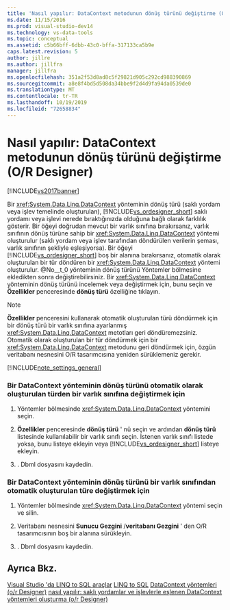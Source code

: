 ```yaml
---
title: 'Nasıl yapılır: DataContext metodunun dönüş türünü değiştirme (O-R Designer) | Microsoft Docs'
ms.date: 11/15/2016
ms.prod: visual-studio-dev14
ms.technology: vs-data-tools
ms.topic: conceptual
ms.assetid: c5b66bff-6dbb-43c0-bffa-317133ca5b9e
caps.latest.revision: 5
author: jillre
ms.author: jillfra
manager: jillfra
ms.openlocfilehash: 351a2f53d8ad8c5f29821d905c292cd988390869
ms.sourcegitcommit: a8e8f4bd5d508da34bbe9f2d4d9fa94da0539de0
ms.translationtype: MT
ms.contentlocale: tr-TR
ms.lasthandoff: 10/19/2019
ms.locfileid: "72658834"
---
```

# <a name="how-to-change-the-return-type-of-a-datacontext-method-or-designer"></a>Nasıl yapılır: DataContext metodunun dönüş türünü değiştirme (O/R Designer)
[!INCLUDE[vs2017banner](../includes/vs2017banner.md)]

Bir <xref:System.Data.Linq.DataContext> yönteminin dönüş türü (saklı yordam veya işlev temelinde oluşturulan), [!INCLUDE[vs_ordesigner_short](../includes/vs-ordesigner-short-md.md)] saklı yordamı veya işlevi nerede bıraktığınızda olduğuna bağlı olarak farklılık gösterir. Bir öğeyi doğrudan mevcut bir varlık sınıfına bırakırsanız, varlık sınıfının dönüş türüne sahip bir <xref:System.Data.Linq.DataContext> yöntemi oluşturulur (saklı yordam veya işlev tarafından döndürülen verilerin şeması, varlık sınıfının şekliyle eşleşiyorsa). Bir öğeyi [!INCLUDE[vs_ordesigner_short](../includes/vs-ordesigner-short-md.md)] boş bir alanına bırakırsanız, otomatik olarak oluşturulan bir tür döndüren bir <xref:System.Data.Linq.DataContext> yöntemi oluşturulur. @No__t_0 yönteminin dönüş türünü Yöntemler bölmesine ekledikten sonra değiştirebilirsiniz. Bir <xref:System.Data.Linq.DataContext> yönteminin dönüş türünü incelemek veya değiştirmek için, bunu seçin ve **Özellikler** penceresinde **dönüş türü** özelliğine tıklayın.

> [!NOTE]
> **Özellikler** penceresini kullanarak otomatik oluşturulan türü döndürmek için bir dönüş türü bir varlık sınıfına ayarlanmış <xref:System.Data.Linq.DataContext> metotları geri döndüremezsiniz. Otomatik olarak oluşturulan bir tür döndürmek için bir <xref:System.Data.Linq.DataContext> metodunu geri döndürmek için, özgün veritabanı nesnesini O/R tasarımcısına yeniden sürüklemeniz gerekir.

 [!INCLUDE[note_settings_general](../includes/note-settings-general-md.md)]

### <a name="to-change-the-return-type-of-a-datacontext-method-from-the-auto-generated-type-to-an-entity-class"></a>Bir DataContext yönteminin dönüş türünü otomatik olarak oluşturulan türden bir varlık sınıfına değiştirmek için

1. Yöntemler bölmesinde <xref:System.Data.Linq.DataContext> yöntemini seçin.

2. **Özellikler** penceresinde **dönüş türü** ' nü seçin ve ardından **dönüş türü** listesinde kullanılabilir bir varlık sınıfı seçin. İstenen varlık sınıfı listede yoksa, bunu listeye ekleyin veya [!INCLUDE[vs_ordesigner_short](../includes/vs-ordesigner-short-md.md)] listeye ekleyin.

3. . Dbml dosyasını kaydedin.

### <a name="to-change-the-return-type-of-a-datacontext-method-from-an-entity-class-back-to-the-auto-generated-type"></a>Bir DataContext yönteminin dönüş türünü bir varlık sınıfından otomatik oluşturulan türe değiştirmek için

1. Yöntemler bölmesinde <xref:System.Data.Linq.DataContext> yöntemi seçin ve silin.

2. Veritabanı nesnesini **Sunucu Gezgini** /**veritabanı Gezgini** ' den O/R tasarımcısının boş bir alanına sürükleyin.

3. . Dbml dosyasını kaydedin.

## <a name="see-also"></a>Ayrıca Bkz.
 [Visual Studio 'da LINQ to SQL araçlar](../data-tools/linq-to-sql-tools-in-visual-studio2.md) [LINQ to SQL](https://msdn.microsoft.com/library/73d13345-eece-471a-af40-4cc7a2f11655) [DataContext yöntemleri (o/r Designer)](../data-tools/datacontext-methods-o-r-designer.md) [nasıl yapılır: saklı yordamlar ve işlevlerle eşlenen DataContext yöntemleri oluşturma (o/r Designer)](../data-tools/how-to-create-datacontext-methods-mapped-to-stored-procedures-and-functions-o-r-designer.md)
